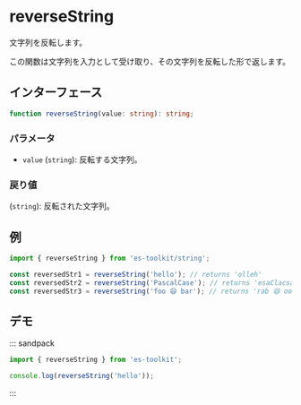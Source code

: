 # reverseString

文字列を反転します。

この関数は文字列を入力として受け取り、その文字列を反転した形で返します。

## インターフェース

```typescript
function reverseString(value: string): string;
```

### パラメータ

- `value` (`string`): 反転する文字列。

### 戻り値

(`string`): 反転された文字列。

## 例

```typescript
import { reverseString } from 'es-toolkit/string';

const reversedStr1 = reverseString('hello'); // returns 'olleh'
const reversedStr2 = reverseString('PascalCase'); // returns 'esaClacsaP'
const reversedStr3 = reverseString('foo 😄 bar'); // returns 'rab 😄 oof'
```

## デモ

::: sandpack

```ts index.ts
import { reverseString } from 'es-toolkit';

console.log(reverseString('hello'));
```

:::
